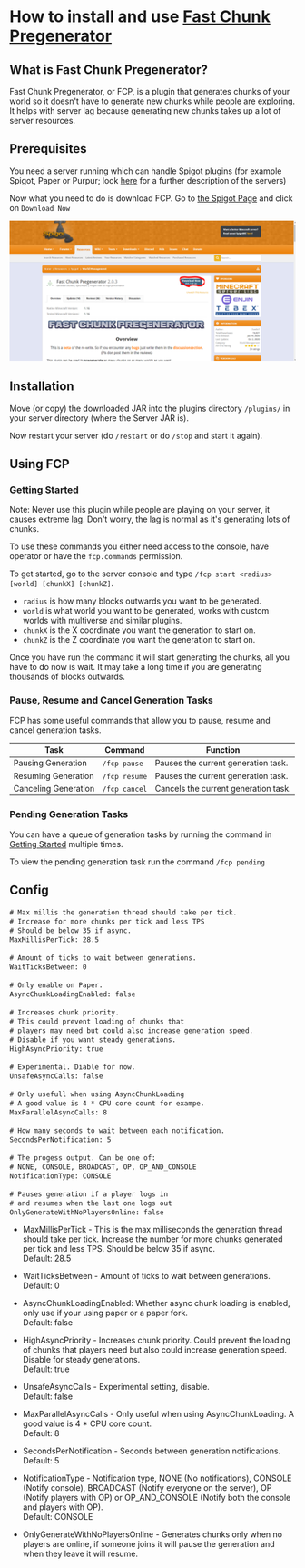 # How to install and use [Fast Chunk Pregenerator](https://www.spigotmc.org/resources/fast-chunk-pregenerator.74429/)

## What is Fast Chunk Pregenerator?

Fast Chunk Pregenerator, or FCP, is a plugin that generates chunks of your world so it doesn't have to generate new chunks while people are exploring. It helps with server lag because generating new chunks takes up a lot of server resources. 

## Prerequisites

You need a server running which can handle Spigot plugins (for example Spigot, Paper or Purpur; look [here](../../../info/en_us/SERVER_JARS.md) for a further description of the servers)

Now what you need to do is download FCP. Go to [the Spigot Page](https://www.spigotmc.org/resources/fast-chunk-pregenerator.74429/) and click on `Download Now`

[![Image of the Spigot Page](../../../IMAGES/PLUGINS/FAST_CHUNK_PREGENERATOR/DOWNLOAD_EXAMPLE.PNG)](https://www.spigotmc.org/resources/fast-chunk-pregenerator.74429/)

## Installation

Move (or copy) the downloaded JAR into the plugins directory `/plugins/` in your server directory (where the Server JAR is).

Now restart your server (do `/restart` or do `/stop` and start it again).


## Using FCP

### Getting Started

Note: Never use this plugin while people are playing on your server, it causes extreme lag. Don't worry, the lag is normal as it's generating lots of chunks.

To use these commands you either need access to the console, have operator or have the `fcp.commands` permission.

To get started, go to the server console and type `/fcp start <radius> [world] [chunkX] [chunkZ]`. 
- `radius` is how many blocks outwards you want to be generated. 
- `world` is what world you want to be generated, works with custom worlds with multiverse and similar plugins. 
- `chunkX` is the X coordinate you want the generation to start on. 
- `chunkZ` is the Z coordinate you want the generation to start on.

Once you have run the command it will start generating the chunks, all you have to do now is wait. It may take a long time if you are generating thousands of blocks outwards.

### Pause, Resume and Cancel Generation Tasks

FCP has some useful commands that allow you to pause, resume and cancel generation tasks. 

| Task                 | Command       | Function|
|----------------------|---------------|---------|
| Pausing Generation   | `/fcp pause`  |Pauses the current generation task.|
| Resuming Generation  | `/fcp resume` |Pauses the current generation task.|
| Canceling Generation | `/fcp cancel` |Cancels the current generation task.|

### Pending Generation Tasks

You can have a queue of generation tasks by running the command in [Getting Started](FAST_CHUNK_PREGENERATOR.md#getting_started) multiple times. 

To view the pending generation task run the command `/fcp pending`

## Config


```
# Max millis the generation thread should take per tick.
# Increase for more chunks per tick and less TPS
# Should be below 35 if async.
MaxMillisPerTick: 28.5

# Amount of ticks to wait between generations.
WaitTicksBetween: 0
 
# Only enable on Paper.
AsyncChunkLoadingEnabled: false

# Increases chunk priority.
# This could prevent loading of chunks that
# players may need but could also increase generation speed.
# Disable if you want steady generations.
HighAsyncPriority: true

# Experimental. Diable for now.
UnsafeAsyncCalls: false

# Only usefull when using AsyncChunkLoading
# A good value is 4 * CPU core count for exampe.
MaxParallelAsyncCalls: 8
 
# How many seconds to wait between each notification.
SecondsPerNotification: 5
 
# The progess output. Can be one of:
# NONE, CONSOLE, BROADCAST, OP, OP_AND_CONSOLE
NotificationType: CONSOLE

# Pauses generation if a player logs in
# and resumes when the last one logs out
OnlyGenerateWithNoPlayersOnline: false
```

- MaxMillisPerTick - This is the max milliseconds the generation thread should take per tick. Increase the number for more chunks generated per tick and less TPS. Should be below 35 if async.  
Default: 28.5

- WaitTicksBetween - Amount of ticks to wait between generations.  
Default: 0

- AsyncChunkLoadingEnabled: Whether async chunk loading is enabled, only use if your using paper or a paper fork.  
Default: false

- HighAsyncPriority - Increases chunk priority. Could prevent the loading of chunks that players need but also could increase generation speed. Disable for steady generations.  
Default: true

- UnsafeAsyncCalls - Experimental setting, disable.  
Default: false

- MaxParallelAsyncCalls - Only useful when using AsyncChunkLoading. A good value is 4 * CPU core count.  
Default: 8

- SecondsPerNotification - Seconds between generation notifications.  
Default: 5

- NotificationType - Notification type, NONE (No notifications), CONSOLE (Notify console), BROADCAST (Notify everyone on the server), OP (Notify players with OP) or OP_AND_CONSOLE (Notify both the console and players with OP).  
Default: CONSOLE

- OnlyGenerateWithNoPlayersOnline - Generates chunks only when no players are online, if someone joins it will pause the generation and when they leave it will resume.
